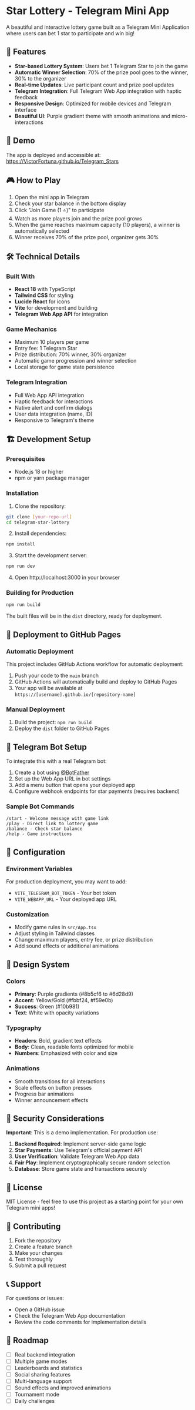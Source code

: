 # Star Lottery - Telegram Mini App

A beautiful and interactive lottery game built as a Telegram Mini Application where users can bet 1 star to participate and win big!

## 🌟 Features

- **Star-based Lottery System**: Users bet 1 Telegram Star to join the game
- **Automatic Winner Selection**: 70% of the prize pool goes to the winner, 30% to the organizer
- **Real-time Updates**: Live participant count and prize pool updates
- **Telegram Integration**: Full Telegram Web App integration with haptic feedback
- **Responsive Design**: Optimized for mobile devices and Telegram interface
- **Beautiful UI**: Purple gradient theme with smooth animations and micro-interactions

## 🚀 Demo

The app is deployed and accessible at: https://VictorFortuna.github.io/Telegram_Stars

## 🎮 How to Play

1. Open the mini app in Telegram
2. Check your star balance in the bottom display
3. Click "Join Game (1 ⭐)" to participate
4. Watch as more players join and the prize pool grows
5. When the game reaches maximum capacity (10 players), a winner is automatically selected
6. Winner receives 70% of the prize pool, organizer gets 30%

## 🛠️ Technical Details

### Built With
- **React 18** with TypeScript
- **Tailwind CSS** for styling
- **Lucide React** for icons
- **Vite** for development and building
- **Telegram Web App API** for integration

### Game Mechanics
- Maximum 10 players per game
- Entry fee: 1 Telegram Star
- Prize distribution: 70% winner, 30% organizer
- Automatic game progression and winner selection
- Local storage for game state persistence

### Telegram Integration
- Full Web App API integration
- Haptic feedback for interactions
- Native alert and confirm dialogs
- User data integration (name, ID)
- Responsive to Telegram's theme

## 🏗️ Development Setup

### Prerequisites
- Node.js 18 or higher
- npm or yarn package manager

### Installation

1. Clone the repository:
```bash
git clone [your-repo-url]
cd telegram-star-lottery
```

2. Install dependencies:
```bash
npm install
```

3. Start the development server:
```bash
npm run dev
```

4. Open http://localhost:3000 in your browser

### Building for Production

```bash
npm run build
```

The built files will be in the `dist` directory, ready for deployment.

## 🚀 Deployment to GitHub Pages

### Automatic Deployment
This project includes GitHub Actions workflow for automatic deployment:

1. Push your code to the `main` branch
2. GitHub Actions will automatically build and deploy to GitHub Pages
3. Your app will be available at `https://[username].github.io/[repository-name]`

### Manual Deployment
1. Build the project: `npm run build`
2. Deploy the `dist` folder to GitHub Pages

## 📱 Telegram Bot Setup

To integrate this with a real Telegram bot:

1. Create a bot using [@BotFather](https://t.me/botfather)
2. Set up the Web App URL in bot settings
3. Add a menu button that opens your deployed app
4. Configure webhook endpoints for star payments (requires backend)

### Sample Bot Commands
```
/start - Welcome message with game link
/play - Direct link to lottery game
/balance - Check star balance
/help - Game instructions
```

## 🔧 Configuration

### Environment Variables
For production deployment, you may want to add:
- `VITE_TELEGRAM_BOT_TOKEN` - Your bot token
- `VITE_WEBAPP_URL` - Your deployed app URL

### Customization
- Modify game rules in `src/App.tsx`
- Adjust styling in Tailwind classes
- Change maximum players, entry fee, or prize distribution
- Add sound effects or additional animations

## 🎨 Design System

### Colors
- **Primary**: Purple gradients (#8b5cf6 to #6d28d9)
- **Accent**: Yellow/Gold (#fbbf24, #f59e0b)
- **Success**: Green (#10b981)
- **Text**: White with opacity variations

### Typography
- **Headers**: Bold, gradient text effects
- **Body**: Clean, readable fonts optimized for mobile
- **Numbers**: Emphasized with color and size

### Animations
- Smooth transitions for all interactions
- Scale effects on button presses
- Progress bar animations
- Winner announcement effects

## 🔐 Security Considerations

**Important**: This is a demo implementation. For production use:

1. **Backend Required**: Implement server-side game logic
2. **Star Payments**: Use Telegram's official payment API
3. **User Verification**: Validate Telegram Web App data
4. **Fair Play**: Implement cryptographically secure random selection
5. **Database**: Store game state and transactions securely

## 📄 License

MIT License - feel free to use this project as a starting point for your own Telegram mini apps!

## 🤝 Contributing

1. Fork the repository
2. Create a feature branch
3. Make your changes
4. Test thoroughly
5. Submit a pull request

## 📞 Support

For questions or issues:
- Open a GitHub issue
- Check the Telegram Web App documentation
- Review the code comments for implementation details

## 🎯 Roadmap

- [ ] Real backend integration
- [ ] Multiple game modes
- [ ] Leaderboards and statistics
- [ ] Social sharing features
- [ ] Multi-language support
- [ ] Sound effects and improved animations
- [ ] Tournament mode
- [ ] Daily challenges
